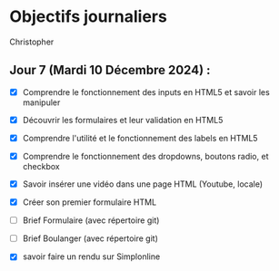 # Objectifs journaliers

Christopher

## Jour 7 (Mardi 10 Décembre 2024) :

- [x] Comprendre le fonctionnement des inputs en HTML5 et savoir les manipuler
- [x] Découvrir les formulaires et leur validation en HTML5
- [x] Comprendre l'utilité et le fonctionnement des labels en HTML5
- [x] Comprendre le fonctionnement des dropdowns, boutons radio, et checkbox
- [x] Savoir insérer une vidéo dans une page HTML (Youtube, locale)
- [x] Créer son premier formulaire HTML
- [ ] Brief Formulaire (avec répertoire git)
- [ ] Brief Boulanger  (avec répertoire git)
- [x] savoir faire un rendu sur Simplonline

